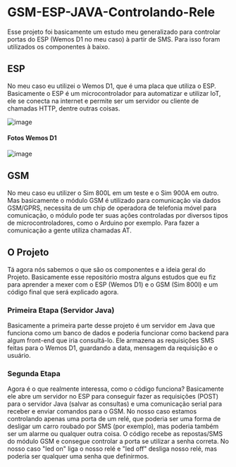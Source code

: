 # GSM-ESP-JAVA-Controlando-Rele

Esse projeto foi basicamente um estudo meu generalizado para controlar portas do ESP (Wemos D1 no meu caso) à partir de SMS. Para isso foram utilizados os componentes à baixo.

## ESP

No meu caso eu utilizei o Wemos D1, que é uma placa que utiliza o ESP. Basicamente o ESP é um microcontrolador para automatizar e utilizar IoT, ele se conecta na internet e permite ser um servidor ou cliente de chamadas HTTP, dentre outras coisas.

![image](https://github.com/RFHamster/GSM-ESP-JAVA-Controlando-Rele/assets/71076681/f4a4cf5a-80d5-48a5-9e95-93b80fa170fc)

#### Fotos Wemos D1

![image](https://github.com/RFHamster/GSM-ESP-JAVA-Controlando-Rele/assets/71076681/53cdeda9-7e37-42f6-bedf-d6664908f736)


## GSM

No meu caso eu utilizer o Sim 800L em um teste e o Sim 900A em outro. Mas basicamente o módulo GSM é utilizado para comunicação via dados GSM/GPRS, necessita de um chip de operadora de telefonia móvel para comunicação, o módulo pode ter suas ações controladas por diversos tipos de microcontroladores, como o Arduino por exemplo. Para fazer a comunicação a gente utiliza chamadas AT.

## O Projeto

Tá agora nós sabemos o que são os componentes e a ideia geral do Projeto. Basicamente esse repositório mostra alguns estudos que eu fiz para aprender a mexer com o ESP (Wemos D1) e o GSM (Sim 800l) e um código final que será explicado agora.

### Primeira Etapa (Servidor Java)

Basicamente a primeira parte desse projeto é um servidor em Java que funciona como um banco de dados e poderia funcionar como backend para algum front-end que iria consultá-lo. Ele armazena as requisições SMS feitas para o Wemos D1, guardando a data, mensagem da requisição e o usuário.

### Segunda Etapa

Agora é o que realmente interessa, como o código funciona? Basicamente ele abre um servidor no ESP para conseguir fazer as requisições (POST) para o servidor Java (salvar as consultas) e uma comunicação serial para receber e enviar comandos para o GSM. No nosso caso estamos controlando apenas uma porta de um relé, que poderia ser uma forma de desligar um carro roubado por SMS (por exemplo), mas poderia também ser um alarme ou qualquer outra coisa. O código recebe as repostas/SMS do módulo GSM e consegue controlar a porta se utilizar a senha correta. No nosso caso "led on" liga o nosso relé e "led off" desliga nosso relé, mas poderia ser qualquer uma senha que definirmos.
